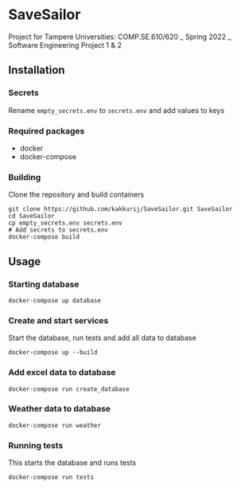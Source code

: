 # SaveSailor

Project for Tampere Universities: COMP.SE.610/620 _ Spring 2022 _ Software Engineering Project 1 &amp; 2

## Installation

### Secrets

Rename `empty_secrets.env` to `secrets.env` and add values to keys

### Required packages

- docker
- docker-compose

### Building

Clone the repository and build containers

    git clone https://github.com/kakkurij/SaveSailor.git SaveSailor
    cd SaveSailor
    cp empty_secrets.env secrets.env
    # Add secrets to secrets.env
    docker-compose build

## Usage

### Starting database

    docker-compose up database

### Create and start services

Start the database, run tests and add all data to database

	docker-compose up --build

### Add excel data to database

    docker-compose run create_database

### Weather data to database

    docker-compose run weather

### Running tests

This starts the database and runs tests

    docker-compose run tests
